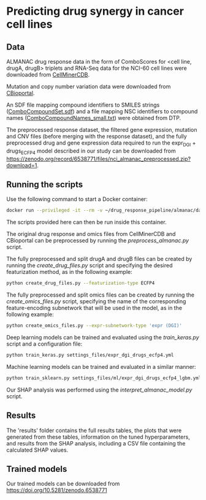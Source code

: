 # Predicting drug synergy in cancer cell lines

## Data
ALMANAC drug response data in the form of ComboScores for <cell line, drugA, drugB> triplets and RNA-Seq data for the NCI-60 cell lines were downloaded from [CellMinerCDB](https://discover.nci.nih.gov/rsconnect/cellminercdb/).

Mutation and copy number variation data were downloaded from [CBioportal](https://www.cbioportal.org/study/summary?id=cellline_nci60).

An SDF file mapping compound identifiers to SMILES strings ([ComboCompoundSet.sdf](https://wiki.nci.nih.gov/download/attachments/338237347/ComboCompoundSet.sdf?version=1&modificationDate=1493822360000&api=v2)) and a file mapping NSC identifiers to compound names ([ComboCompoundNames_small.txt](https://wiki.nci.nih.gov/download/attachments/338237347/ComboCompoundNames_small.txt?version=1&modificationDate=1493822467000&api=v2)) were obtained from DTP.

The preprocessed response dataset, the filtered gene expression, mutation and CNV files (before merging with the response 
dataset), and the fully preprocessed drug and gene expression data required to run the 
expr<sub>DGI</sub> + drugs<sub>ECFP4</sub> model described in our study can be downloaded from https://zenodo.org/record/6538771/files/nci_almanac_preprocessed.zip?download=1.   

## Running the scripts
Use the following command to start a Docker container: 
```bash
docker run --privileged -it --rm -v ~/drug_response_pipeline/almanac/data:/home/data -v ~/drug_response_pipeline/almanac/results:/home/results -v ~/drug_response_pipeline/almanac/scripts:/home/scripts drpred_tool
``` 
The scripts provided here can then be run inside this container. 

The original drug response and omics files from CellMinerCDB and CBioportal can be preprocessed by running the *preprocess_almanac.py* script.

The fully preprocessed and split drugA and drugB files can be created by running the *create_drug_files.py* script and 
specifying the desired featurization method, as in the following example:
```bash
python create_drug_files.py --featurization-type ECFP4
``` 

The fully preprocessed and split omics files can be created by running the *create_omics_files.py* script, specifying 
the name of the corresponding feature-encoding subnetwork that will be used in the model, as in the following example:
```bash
python create_omics_files.py --expr-subnetwork-type 'expr (DGI)'
``` 

Deep learning models can be trained and evaluated using the *train_keras.py* script and a configuration file: 
```bash
python train_keras.py settings_files/expr_dgi_drugs_ecfp4.yml
``` 

Machine learning models can be trained and evaluated in a similar manner:
```bash
python train_sklearn.py settings_files/ml/expr_dgi_drugs_ecfp4_lgbm.yml
``` 

Our SHAP analysis was performed using the *interpret_almanac_model.py* script.


## Results
The 'results' folder contains the full results tables, the plots that were generated from these tables, information on the 
tuned hyperparameters, and results from the SHAP analysis, 
including a CSV file containing the calculated SHAP values.

## Trained models
Our trained models can be downloaded from https://doi.org/10.5281/zenodo.6538771
